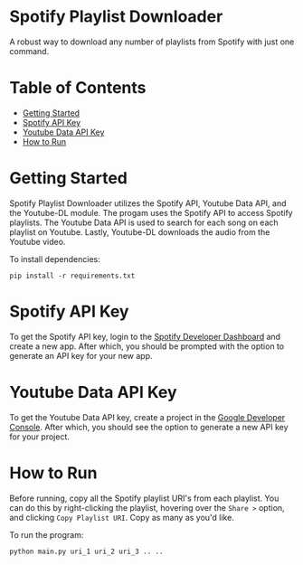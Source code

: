 # Spotify Playlist Downloader
A robust way to download any number of playlists from Spotify with just one command.

Table of Contents
==
<!--ts-->
  * [Getting Started](#getting-started)
  * [Spotify API Key](#spotify-api-key)
  * [Youtube Data API Key](#youtube-data-api-key)
  * [How to Run](#how-to-run)
<!--te-->

Getting Started
==
Spotify Playlist Downloader utilizes the Spotify API, Youtube Data API, and the Youtube-DL module. The progam uses the Spotify API to access Spotify playlists. The Youtube Data API is used to search for each song on each playlist on Youtube. Lastly, Youtube-DL downloads the audio from the Youtube video.
<!--br-->
To install dependencies:

```
pip install -r requirements.txt
```

Spotify API Key
==
To get the Spotify API key, login to the [Spotify Developer Dashboard](https://developer.spotify.com/dashboard/login) and create a new app. After which, you should be prompted with the 
option to generate an API key for your new app.

Youtube Data API Key
==
To get the Youtube Data API key, create a project in the [Google Developer Console](https://console.developers.google.com/). After which, you should see the option to generate a new API key for your project.

How to Run
==
Before running, copy all the Spotify playlist URI's from each playlist. You can do this by right-clicking the playlist, hovering over the `Share >` option, and clicking `Copy Playlist URI`. Copy as many as you'd like.

<!--br-->
To run the program:

```
python main.py uri_1 uri_2 uri_3 .. ..
```
